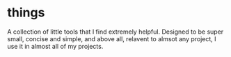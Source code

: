 # things
A collection of little tools that I find extremely helpful. Designed to be super small, concise and simple, and above all, relavent to almsot any project, I use it in almost all of my projects.
